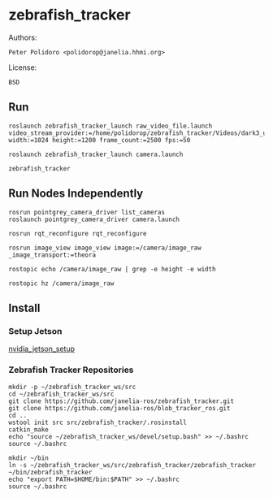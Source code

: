 # zebrafish_tracker

Authors:

    Peter Polidoro <polidorop@janelia.hhmi.org>

License:

    BSD

## Run

```shell
roslaunch zebrafish_tracker_launch raw_video_file.launch video_stream_provider:=/home/polidorop/zebrafish_tracker/Videos/dark3_uint8_1024x1200_2500frames.raw width:=1024 height:=1200 frame_count:=2500 fps:=50
```

```shell
roslaunch zebrafish_tracker_launch camera.launch
```

```shell
zebrafish_tracker
```

## Run Nodes Independently

```shell
rosrun pointgrey_camera_driver list_cameras
roslaunch pointgrey_camera_driver camera.launch
```

```shell
rosrun rqt_reconfigure rqt_reconfigure
```

```shell
rosrun image_view image_view image:=/camera/image_raw _image_transport:=theora
```

```shell
rostopic echo /camera/image_raw | grep -e height -e width
```

```shell
rostopic hz /camera/image_raw
```

## Install

### Setup Jetson

[nvidia_jetson_setup](https://github.com/janelia-experimental-technology/nvidia_jetson_setup.git)

### Zebrafish Tracker Repositories

```shell
mkdir -p ~/zebrafish_tracker_ws/src
cd ~/zebrafish_tracker_ws/src
git clone https://github.com/janelia-ros/zebrafish_tracker.git
git clone https://github.com/janelia-ros/blob_tracker_ros.git
cd ..
wstool init src src/zebrafish_tracker/.rosinstall
catkin_make
echo "source ~/zebrafish_tracker_ws/devel/setup.bash" >> ~/.bashrc
source ~/.bashrc
```

```shell
mkdir ~/bin
ln -s ~/zebrafish_tracker_ws/src/zebrafish_tracker/zebrafish_tracker ~/bin/zebrafish_tracker
echo "export PATH=$HOME/bin:$PATH" >> ~/.bashrc
source ~/.bashrc
```
